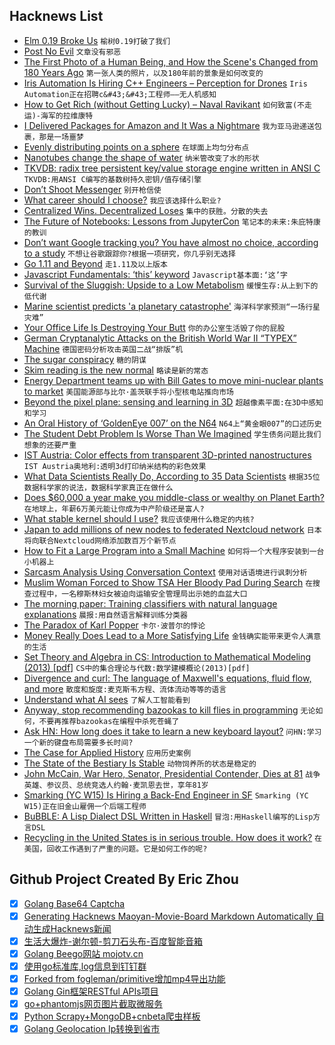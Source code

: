## Hacknews List


- [Elm 0.19 Broke Us](https://dev.to/kspeakman/elm-019-broke-us--khn)  `榆树0.19打破了我们`
- [Post No Evil](https://www.wnycstudios.org/story/post-no-evil)  `文章没有邪恶`
- [The First Photo of a Human Being, and How the Scene&#39;s Changed from 180 Years Ago](https://www.vintag.es/2018/08/boulevard-du-temple-then-and-now.html)  `第一张人类的照片，以及180年前的景象是如何改变的`
- [Iris Automation Is Hiring C&#43;&#43; Engineers – Perception for Drones](http://www.irisonboard.com/careers/)  `Iris Automation正在招聘c&#43;&#43;工程师——无人机感知`
- [How to Get Rich (without Getting Lucky) – Naval Ravikant](https://twitter.com/naval/status/1002103360646823936)  `如何致富(不走运)-海军的拉维康特`
- [I Delivered Packages for Amazon and It Was a Nightmare](https://www.theatlantic.com/technology/archive/2018/06/amazon-flex-workers/563444/)  `我为亚马逊递送包裹，那是一场噩梦`
- [Evenly distributing points on a sphere](http://extremelearning.com.au/evenly-distributing-points-on-a-sphere/)  `在球面上均匀分布点`
- [Nanotubes change the shape of water](https://phys.org/news/2018-08-nanotubes.html)  `纳米管改变了水的形状`
- [TKVDB: radix tree persistent key/value storage engine written in ANSI C](https://github.com/vmxdev/tkvdb)  `TKVDB:用ANSI C编写的基数树持久密钥/值存储引擎`
- [Don’t Shoot Messenger](https://www.eff.org/deeplinks/2018/08/dont-shoot-messenger)  `别开枪信使`
- [What career should I choose?](https://www.quora.com/What-career-should-I-choose-4/answer/Auren-Hoffman?share=1)  `我应该选择什么职业?`
- [Centralized Wins. Decentralized Loses](http://highscalability.com/blog/2018/8/22/what-do-you-believe-now-that-you-didnt-five-years-ago-centra.html)  `集中的获胜。分散的失去`
- [The Future of Notebooks: Lessons from JupyterCon](http://willcrichton.net/notes/lessons-from-jupytercon/)  `笔记本的未来:朱庇特康的教训`
- [Don’t want Google tracking you? You have almost no choice, according to a study](https://www.washingtonpost.com/technology/2018/08/22/dont-want-google-tracking-you-you-have-almost-no-choice-according-new-study/?noredirect=on&amp;utm_term=.07955e2bfbad)  `不想让谷歌跟踪你?根据一项研究，你几乎别无选择`
- [Go 1.11 and Beyond](https://docs.google.com/presentation/d/1EwuJhEHR5Trr2aXBPQajZ2Hcoh29tm_LQCpgfrCnuRk/edit#slide=id.g33148270ac_0_143)  `走1.11及以上版本`
- [Javascript Fundamentals: ‘this’ keyword](https://blog.bloomca.me/2018/08/24/javascript-fundamentals-this.html)  `Javascript基本面:‘这’字`
- [Survival of the Sluggish: Upside to a Low Metabolism](https://www.npr.org/2018/08/24/641623213/survival-of-the-sluggish-scientists-find-an-upside-to-a-low-metabolism)  `缓慢生存:从上到下的低代谢`
- [Marine scientist predicts &#39;a planetary catastrophe&#39;](https://edition.cnn.com/interactive/2018/08/world/great-barrier-reef/)  `海洋科学家预测“一场行星灾难”`
- [Your Office Life Is Destroying Your Butt](https://melmagazine.com/your-office-life-is-destroying-your-butt-b0b19a08cf3d)  `你的办公室生活毁了你的屁股`
- [German Cryptanalytic Attacks on the British World War II “TYPEX” Machine](https://www.cs.columbia.edu/~smb/blog//2018-08/2018-08-24.html)  `德国密码分析攻击英国二战“排版”机`
- [The sugar conspiracy](https://www.theguardian.com/society/2016/apr/07/the-sugar-conspiracy-robert-lustig-john-yudkin)  `糖的阴谋`
- [Skim reading is the new normal](https://www.theguardian.com/commentisfree/2018/aug/25/skim-reading-new-normal-maryanne-wolf)  `略读是新的常态`
- [Energy Department teams up with Bill Gates to move mini-nuclear plants to market](https://www.washingtonexaminer.com/policy/energy/energy-department-teams-up-with-bill-gates-to-move-mini-nuclear-plants-to-market)  `美国能源部与比尔·盖茨联手将小型核电站推向市场`
- [Beyond the pixel plane: sensing and learning in 3D](https://thegradient.pub/beyond-the-pixel-plane-sensing-and-learning-in-3d/)  `超越像素平面:在3D中感知和学习`
- [An Oral History of ‘GoldenEye 007’ on the N64](https://melmagazine.com/an-oral-history-of-goldeneye-007-on-the-n64-129844f1c5ab)  `N64上“黄金眼007”的口述历史`
- [The Student Debt Problem Is Worse Than We Imagined](https://www.nytimes.com/interactive/2018/08/25/opinion/sunday/student-debt-loan-default-college.html)  `学生债务问题比我们想象的还要严重`
- [IST Austria: Color effects from transparent 3D-printed nanostructures](https://ist.ac.at/nc/news-media/news/news-detail/article/color-effects-from-transparent-3d-printed-nanostructures/6/)  `IST Austria奥地利:透明3d打印纳米结构的彩色效果`
- [What Data Scientists Really Do, According to 35 Data Scientists](https://hbr.org/2018/08/what-data-scientists-really-do-according-to-35-data-scientists)  `根据35位数据科学家的说法，数据科学家真正在做什么`
- [Does $60,000 a year make you middle-class or wealthy on Planet Earth?](https://www.washingtonpost.com/business/2018/08/20/does-make-you-middle-class-or-wealthy-planet-earth/)  `在地球上，年薪6万美元能让你成为中产阶级还是富人?`
- [ What stable kernel should I use?](http://kroah.com/log/blog/2018/08/24/what-stable-kernel-should-i-use/)  `我应该使用什么稳定的内核?`
- [Japan to add millions of new nodes to federated Nextcloud network](https://nextcloud.com/blog/japan-to-add-millions-of-new-nodes-to-federated-nextcloud-network/)  `日本将向联合Nextcloud网络添加数百万个新节点`
- [How to Fit a Large Program into a Small Machine](http://mud.co.uk/richard/htflpism.htm)  `如何将一个大程序安装到一台小机器上`
- [Sarcasm Analysis Using Conversation Context](https://arxiv.org/abs/1808.07531)  `使用对话语境进行讽刺分析`
- [Muslim Woman Forced to Show TSA Her Bloody Pad During Search](https://www.thecut.com/2018/08/muslim-woman-forced-show-tsa-bloody-pad-during-search.html)  `在搜查过程中，一名穆斯林妇女被迫向运输安全管理局出示她的血盆大口`
- [The morning paper: Training classifiers with natural language explanations](https://blog.acolyer.org/2018/08/24/training-classifiers-with-natural-language-explanations/)  `晨报:用自然语言解释训练分类器`
- [The Paradox of Karl Popper](https://blogs.scientificamerican.com/cross-check/the-paradox-of-karl-popper/)  `卡尔·波普尔的悖论`
- [Money Really Does Lead to a More Satisfying Life](https://www.nytimes.com/2018/08/24/business/money-satisfaction-lottery-study.html)  `金钱确实能带来更令人满意的生活`
- [Set Theory and Algebra in CS: Introduction to Mathematical Modeling (2013) [pdf]](https://pdfs.semanticscholar.org/d106/6b6de601c1d7d5af25af3f7091bc7ad3ad51.pdf)  `CS中的集合理论与代数:数学建模概论(2013)[pdf]`
- [Divergence and curl: The language of Maxwell&#39;s equations, fluid flow, and more](https://www.youtube.com/watch?v=rB83DpBJQsE)  `散度和旋度:麦克斯韦方程、流体流动等等的语言`
- [Understand what AI sees](https://hackernoon.com/understanding-what-artificial-intelligence-actually-sees-7d4e5b9e648e)  `了解人工智能看到`
- [Anyway, stop recommending bazookas to kill flies in programming](https://itnext.io/anyway-stop-recommending-bazookas-to-kill-flies-in-programming-65f13439be3d)  `无论如何，不要再推荐bazookas在编程中杀死苍蝇了`
- [Ask HN: How long does it take to learn a new keyboard layout?](item?id=17841832)  `问HN:学习一个新的键盘布局需要多长时间?`
- [The Case for Applied History](https://www.historytoday.com/robert-crowcroft/case-applied-history)  `应用历史案例`
- [The State of the Bestiary Is Stable](https://hazlitt.net/feature/state-bestiary-stable)  `动物饲养所的状态是稳定的`
- [John McCain, War Hero, Senator, Presidential Contender, Dies at 81](https://www.nytimes.com/2018/08/25/obituaries/john-mccain-dead.html)  `战争英雄、参议员、总统竞选人约翰·麦凯恩去世，享年81岁`
- [Smarking (YC W15) Is Hiring a Back-End Engineer in SF](https://www.smarking.com/careers)  `Smarking (YC W15)正在旧金山雇佣一个后端工程师`
- [BuBBLE: A Lisp Dialect DSL Written in Haskell](https://github.com/Ninjacop/BuBBLE)  `冒泡:用Haskell编写的Lisp方言DSL`
- [Recycling in the United States is in serious trouble. How does it work?](https://mashable.com/2018/08/18/how-recycling-works/)  `在美国，回收工作遇到了严重的问题。它是如何工作的呢?`

## Github Project Created By Eric Zhou

- [x] [Golang Base64 Captcha](https://github.com/mojocn/base64Captcha)
- [x] [Generating Hacknews Maoyan-Movie-Board Markdown Automatically 自动生成Hacknews新闻](https://github.com/dejavuzhou/md-genie)
- [x] [生活大爆炸-谢尔顿-剪刀石头布-百度智能音箱](https://github.com/mojocn/dueros-bang-game)
- [x] [Golang Beego网站 mojotv.cn](https://github.com/mojocn/www.mojotv.cn)
- [x] [使用go标准库,log信息到钉钉群](https://github.com/mojocn/dooger)
- [x] [Forked from fogleman/primitive增加mp4导出功能](https://github.com/mojocn/primitive)
- [x] [Golang Gin框架RESTful APIs项目](https://github.com/JJJJJJJerk/ezier-golang-web-api-framework)
- [x] [go+phantomjs网页图片截取微服务](https://github.com/mojocn/screen_shot)
- [x] [Python Scrapy+MongoDB+cnbeta爬虫样板](https://github.com/mojocn/scrapy_mongodb_boilerplate_cnbeta)
- [x] [Golang Geolocation Ip转换到省市](https://github.com/mojocn/ip2location)
